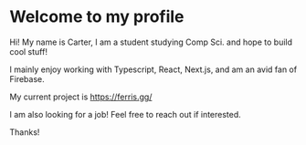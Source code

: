 # Welcome to my profile

Hi! My name is Carter, I am a student studying Comp Sci. and hope to build cool stuff!

I mainly enjoy working with Typescript, React, Next.js, and am an avid fan of Firebase.

My current project is https://ferris.gg/

I am also looking for a job! Feel free to reach out if interested.

Thanks!
